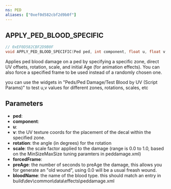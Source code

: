```yaml
---
ns: PED
aliases: ["0xef0d582cbf2d9b0f"]
---
```

## APPLY_PED_BLOOD_SPECIFIC

```c
// 0xEF0D582CBF2D9B0F
void APPLY_PED_BLOOD_SPECIFIC(Ped ped, int component, float u, float v, float rotation, float scale, int forcedFrame, float preAge, string bloodName);
```

Applies ped blood damage on a ped by specifying a specific zone, direct UV offsets, rotation, scale, and initial Age (for animation effects). You can also force a specified frame to be used instead of a randomly chosen one.

you can use the widgets in "Peds/Ped Damage/Test Blood by UV (Script Params)" to test u,v values for different zones, rotations, scales, etc


## Parameters
* **ped**: 
* **component**: 
* **u**: 
* **v**: the UV texture coords for the placement of the decal within the specified zone.
* **rotation**: the angle (in degrees) for the rotation
* **scale**: the scale factor applied to the damage (range is 0.0 to 1.0, based on the MinSizeMaxSize tuning paramters in peddamage.xml)
* **forcedFrame**: 
* **preAge**: the number of seconds to preAge the damage, this allows you for generate an "old wound", using 0.0 will be a usual freash wound.
* **bloodName**: the name of the blood type. this should match an entry in build\dev\common\data\effects\peddamage.xml
